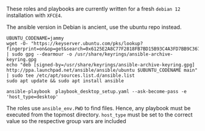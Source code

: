 These roles and playbooks are  currently written for a fresh `debian 12` installation with `XFCE4`.

The ansible version in Debian is ancient, use the ubuntu repo instead.


```
UBUNTU_CODENAME=jammy
wget -O- "https://keyserver.ubuntu.com/pks/lookup?fingerprint=on&op=get&search=0x6125E2A8C77F2818FB7BD15B93C4A3FD7BB9C367" | sudo gpg --dearmour -o /usr/share/keyrings/ansible-archive-keyring.gpg
echo "deb [signed-by=/usr/share/keyrings/ansible-archive-keyring.gpg] http://ppa.launchpad.net/ansible/ansible/ubuntu $UBUNTU_CODENAME main" | sudo tee /etc/apt/sources.list.d/ansible.list
sudo apt update && sudo apt install ansible

```

```
ansible-playbook  playbook_desktop_setup.yaml --ask-become-pass -e 'host_type=desktop'
```

The roles use `ansible_env.PWD` to find files. Hence, any playbook must be executed from the topmost directory. `host_type` must be set to the correct value so the respective group vars are included
